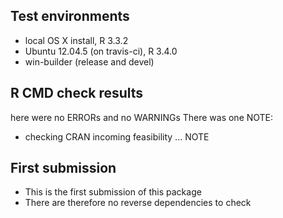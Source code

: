 ## Test environments
* local OS X install, R 3.3.2
* Ubuntu 12.04.5 (on travis-ci), R 3.4.0
* win-builder (release and devel)

## R CMD check results
here were no ERRORs and no WARNINGs
There was one NOTE: 

* checking CRAN incoming feasibility ... NOTE

## First submission
* This is the first submission of this package 
* There are therefore no reverse dependencies to check
